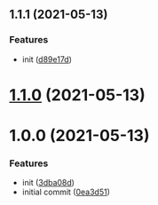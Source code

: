 ## 1.1.1 (2021-05-13)


### Features

* init ([d89e17d](https://github.com/dylan237/npm-publish-gh-actions/commit/d89e17dd6b08cbd15264359f136103beab980369))



# [1.1.0](https://github.com/dylan237/npm-publish-gh-actions/compare/v1.0.0...v1.1.0) (2021-05-13)



# 1.0.0 (2021-05-13)


### Features

* init ([3dba08d](https://github.com/dylan237/npm-publish-gh-actions/commit/3dba08d8114f0ad8df4743216e1614872bb0bcf8))
* initial commit ([0ea3d51](https://github.com/dylan237/npm-publish-gh-actions/commit/0ea3d514c80334bed7c6264fca9aae277c30e600))



